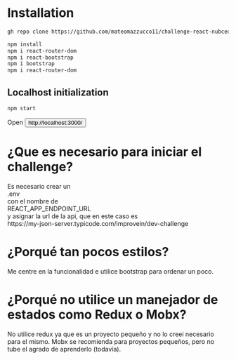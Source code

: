 <h1>Installation</h1>
  
  ```bash
  gh repo clone https://github.com/mateomazzucco11/challenge-react-nubceo.git
  
  npm install
  npm i react-router-dom
  npm i react-bootstrap
  npm i bootstrap
  npm i react-router-dom
  ```
  
  <h2>Localhost initialization</h2>
  
  ```bash
  npm start
  
  ```
  
  Open <button to='http://localhost:3000/'>http://localhost:3000/</button>

<h1>¿Que es necesario para iniciar el challenge?</h1>
<p>
  Es necesario crear un <br>.env</br> con el nombre de <br>REACT_APP_ENDPOINT_URL</br> y asignar la url de la api, que en este caso es <br>https://my-json-server.typicode.com/improvein/dev-challenge</br>
</p>
<h1>¿Porqué tan pocos estilos?</h1>
<p>
  Me centre en la funcionalidad e utilice bootstrap para ordenar un poco.
</p>
<h1>¿Porqué no utilice un manejador de estados como Redux o Mobx?</h1>
<p>
  No utilice redux ya que es un proyecto pequeño y no lo creei necesario para el mismo. Mobx se recomienda para proyectos pequeños, pero no tube el agrado de aprenderlo (todavía).
</p>